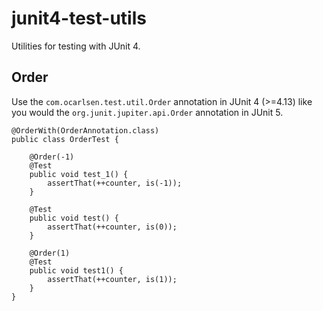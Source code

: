 # junit4-test-utils

Utilities for testing with JUnit 4.

## Order

Use the `com.ocarlsen.test.util.Order` annotation in JUnit 4 (>=4.13)
like you would the `org.junit.jupiter.api.Order` annotation in JUnit 5.

    @OrderWith(OrderAnnotation.class)
    public class OrderTest {
    
        @Order(-1)
        @Test
        public void test_1() {
            assertThat(++counter, is(-1));
        }
    
        @Test
        public void test() {
            assertThat(++counter, is(0));
        }
    
        @Order(1)
        @Test
        public void test1() {
            assertThat(++counter, is(1));
        }
    }
